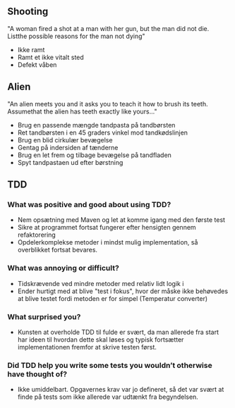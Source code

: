 ## Shooting
"A woman fired a shot at a man with her gun, but the man did not die. Listthe possible reasons for the man not dying"

- Ikke ramt
- Ramt et ikke vitalt sted
- Defekt våben

## Alien
"An alien meets you and it asks you to teach it how to brush its teeth. Assumethat the alien has teeth exactly like yours..."

- Brug en passende mængde tandpasta på tandbørsten
- Ret tandbørsten i en 45 graders vinkel mod tandkødslinjen
- Brug en blid cirkulær bevægelse
- Gentag på indersiden af tænderne
- Brug en let frem og tilbage bevægelse på tandfladen
- Spyt tandpastaen ud efter børstning

    
## TDD

### What was positive and good about using TDD?
- Nem opsætning med Maven og let at komme igang med den første test
- Sikre at programmet fortsat fungerer efter hensigten gennem refaktorering
- Opdelerkomplekse metoder i mindst mulig implementation, så overblikket fortsat bevares.

### What was annoying or difficult?
- Tidskrævende ved mindre metoder med relativ lidt logik i
- Ender hurtigt med at blive "test i fokus", hvor der måske ikke behøvedes at blive testet fordi metoden er for simpel (Temperatur converter)

### What surprised you?  
- Kunsten at overholde TDD til fulde er svært, da man allerede fra start har ideen til hvordan dette skal løses og typisk fortsætter implementationen fremfor at skrive testen først.

### Did TDD help you write some tests you wouldn’t otherwise have thought of?  
- Ikke umiddelbart. Opgavernes krav var jo defineret, så det var svært at finde på tests som ikke allerede var udtænkt fra begyndelsen.
